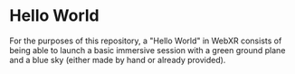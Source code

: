 # Hello World

For the purposes of this repository, a "Hello World" in WebXR consists of being able to launch a basic immersive session with a green ground plane and a blue sky (either made by hand or already provided).
